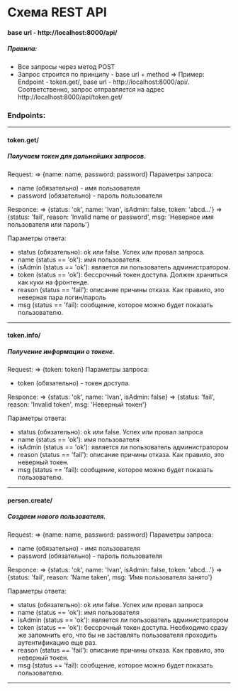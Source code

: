 # Схема REST API
#### base url - http://localhost:8000/api/

##### Правила:
- Все запросы через метод POST
- Запрос строится по принципу - base url + method
        => Пример: Endpoint - token.get/, base url - http://localhost:8000/api/. Соответственно, запрос отправляется на адрес  http://localhost:8000/api/token.get/

### Endpoints:
---
#### token.get/

##### Получаем токен для дальнейших запросов.

Request:
=> {name: name, password: password}
Параметры запроса:
- name (обязательно) - имя пользователя
- password (обязательно) - пароль пользователя

Responce:
=> {status: 'ok', name: 'Ivan', isAdmin: false, token: 'abcd...'}
=> {status: 'fail', reason: 'Invalid name or password', msg: 'Неверное имя пользователя или пароль'}

Параметры ответа:
- status (обязательно): ok или false. Успех или провал запроса.
- name (status == 'ok'): имя пользователя.
- isAdmin (status == 'ok'): является ли пользователь администратором.
- token (status == 'ok'): бессрочный токен доступа. Должен храниться как куки на фронтенде.
- reason (status == 'fail'): описание причины отказа. Как правило, это неверная пара логин/пароль
- msg (status == 'fail): сообщение, которое можно будет показать пользователю.

---
#### token.info/
##### Получение информации о токене.

Request:
=> {token: token}
Параметры запроса:
- token (обязательно) - токен доступа.

Responce:
=> {status: 'ok', name: 'Ivan', isAdmin: false}
=> {status: 'fail', reason: 'Invalid token', msg: 'Неверный токен'}

Параметры ответа:
- status (обязательно): ok или false. Успех или провал запроса
- name (status == 'ok'): имя пользователя
- isAdmin (status == 'ok'): является ли пользователь администратором
- reason (status == 'fail'): описание причины отказа. Как правило, это неверный токен.
- msg (status == 'fail): сообщение, которое можно будет показать пользователю.

---
#### person.create/
##### Создаем нового пользователя.

Request:
=> {name: name, password: password}
Параметры запроса:
- name (обязательно) - имя пользователя
- password (обязательно) - пароль пользователя

Responce:
=> {status: 'ok', name: 'Ivan', isAdmin: false, token: 'abcd...'}
=> {status: 'fail', reason: 'Name taken', msg: 'Имя пользователя занято'}

Параметры ответа:
- status (обязательно): ok или false. Успех или провал запроса
- name (status == 'ok'): имя пользователя
- isAdmin (status == 'ok'): является ли пользователь администратором
- token (status == 'ok'): бессрочный токен доступа. Необходимо сразу же запомнить его, что бы не заставлять пользователя проходить аутентификацию еще раз.
- reason (status == 'fail'): описание причины отказа. Как правило, это неверный токен.
- msg (status == 'fail): сообщение, которое можно будет показать пользователю.

---

    
